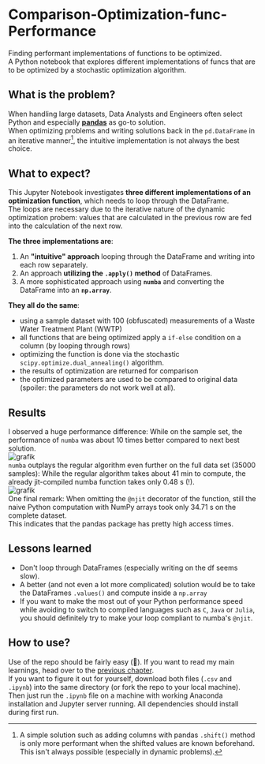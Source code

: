 # Comparison-Optimization-func-Performance
Finding performant implementations of functions to be optimized.  
A Python notebook that explores different implementations of funcs that are to be optimized by a stochastic optimization algorithm.  

## What is the problem?
When handling large datasets, Data Analysts and Engineers often select Python and especially [**pandas**](https://pandas.pydata.org/) as go-to solution.  
When optimizing problems and writing solutions back in the `pd.DataFrame` in an iterative manner[^1], the intuitive implementation is not always the best choice.  

## What to expect?
This Jupyter Notebook investigates **three different implementations of an optimization function**, which needs to loop through the DataFrame.  
The loops are necessary due to the iterative nature of the dynamic optimization probem: values that are calculated in the previous row are fed into the calculation of the next row.  

**The three implementations are**:  
1. An **"intuitive" approach** looping through the DataFrame and writing into each row separately.
2. An approach **utilizing the `.apply()` method** of DataFrames.
3. A more sophisticated approach using **`numba`** and converting the DataFrame into an **`np.array`**.  

**They all do the same**:  
- using a sample dataset with 100 (obfuscated) measurements of a Waste Water Treatment Plant (WWTP)
- all functions that are being optimized apply a `if-else` condition on a column (by looping through rows)
- optimizing the function is done via the stochastic `scipy.optimize.dual_annealing()` algorithm.
- the results of optimization are returned for comparison
- the optimized parameters are used to be compared to original data (spoiler: the parameters do not work well at all).  

## Results
I observed a huge performance difference: While on the sample set, the performance of `numba` was about 10 times better compared to next best solution.  
![grafik](https://user-images.githubusercontent.com/78816242/168421905-c80a6270-1e32-4fd2-ac4b-40f0786ff598.png)  
`numba` outplays the regular algorithm even further on the full data set (35000 samples): While the regular algorithm takes about 41 min to compute, the already jit-compiled numba function takes only 0.48 s (!).  
![grafik](https://user-images.githubusercontent.com/78816242/168422209-1775b161-2c82-466a-afcd-61bfd1b4af67.png)  
One final remark: When omitting the `@njit` decorator of the function, still the naive Python computation with NumPy arrays took only 34.71 s on the complete dataset.  
This indicates that the pandas package has pretty high access times.

## Lessons learned
- Don't loop through DataFrames (especially writing on the df seems slow).
- A better (and not even a lot more complicated) solution would be to take the DataFrames `.values()` and compute inside a `np.array`
- If you want to make the most out of your Python performance speed while avoiding to switch to compiled languages such as `C`, `Java` or `Julia`, you should definitely try to make your loop compliant to numba's `@njit`.  


## How to use?
Use of the repo should be fairly easy (🤞). If you want to read my main learnings, head over to the [previous chapter](#lessons-learned).  
If you want to figure it out for yourself, download both files (`.csv` and `.ipynb`) into the same directory (or fork the repo to your local machine).  
Then just run the `.ipynb` file on a machine with working Anaconda installation and Jupyter server running. All dependencies should install during first run.  





[^1]: A simple solution such as adding columns with pandas `.shift()` method is only more performant when the shifted values are known beforehand. This isn't always possible (especially in dynamic problems).
